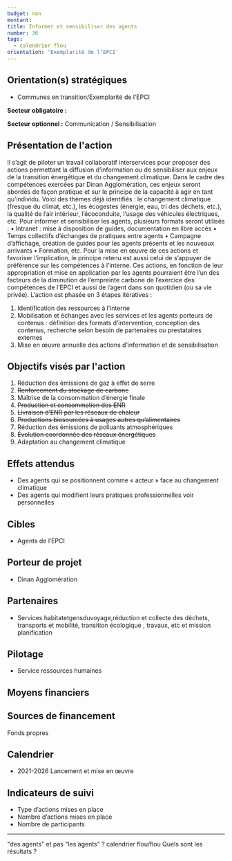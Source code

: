```yaml
---
budget: non
montant:
title: Informer et sensibiliser des agents
number: 36
tags:
  - calendrier flou
orientation: 'Exemplarité de l’EPCI'
---
```


## Orientation(s) stratégiques

- Communes en transition/Exemplarité de l’EPCI

**Secteur obligatoire :**

**Secteur optionnel :** Communication / Sensibilisation

## Présentation de l'action

Il s’agit de piloter un travail collaboratif interservices pour proposer des actions permettant la diffusion d’information ou de sensibiliser aux enjeux de la transition énergétique et du changement climatique. Dans le cadre des compétences exercées par Dinan Agglomération, ces enjeux seront abordés de façon pratique et sur le principe de la capacité à agir en tant qu’individu.
Voici des thèmes déjà identifiés : le changement climatique (fresque du climat, etc.), les écogestes (énergie, eau, tri des déchets, etc.), la qualité de l’air intérieur, l’écoconduite, l’usage des véhicules électriques, etc.
Pour informer et sensibiliser les agents, plusieurs formats seront utilisés :
• Intranet : mise à disposition de guides, documentation en libre accès
• Temps collectifs d’échanges de pratiques entre agents
• Campagne d’affichage, création de guides pour les agents présents et les nouveaux arrivants
• Formation, etc.
Pour la mise en œuvre de ces actions et favoriser l’implication, le principe retenu est aussi
celui de s’appuyer de préférence sur les compétences à l’interne.
Ces actions, en fonction de leur appropriation et mise en application par les agents pourraient être l’un des facteurs de la diminution de l’empreinte carbone de l’exercice des compétences de l’EPCI et aussi de l’agent dans son quotidien (ou sa vie privée).
L’action est phasée en 3 étapes itératives :
1. Identification des ressources à l’interne
2. Mobilisation et échanges avec les services et les agents porteurs de contenus :
définition des formats d’intervention, conception des contenus, recherche selon besoin de partenaires ou prestataires externes
3. Mise en œuvre annuelle des actions d’information et de sensibilisation

## Objectifs visés par l'action

1. Réduction des émissions de gaz à effet de serre
2. ~~Renforcement du stockage de carbone~~
3. Maîtrise de la consommation d’énergie finale
4. ~~Production et consommation des ENR~~
5. ~~Livraison d’ENR par les réseaux de chaleur~~
6. ~~Productions biosourcées à usages autres qu’alimentaires~~
7. Réduction des émissions de polluants atmosphériques
8. ~~Évolution coordonnée des réseaux énergétiques~~
9. Adaptation au changement climatique

## Effets attendus

- Des agents qui se positionnent comme « acteur » face au changement climatique
- Des agents qui modifient leurs pratiques professionnelles voir personnelles

## Cibles

- Agents de l’EPCI


## Porteur de projet

- Dinan Agglomération

## Partenaires

- Services habitatetgensduvoyage,réduction et collecte des déchets, transports et mobilité, transition écologique , travaux, etc et mission planification

## Pilotage

- Service ressources humaines

## Moyens financiers



## Sources de financement

Fonds propres

## Calendrier

- 2021-2026 Lancement et mise en œuvre

## Indicateurs de suivi

- Type d’actions mises en place
- Nombre d’actions mises en place
- Nombre de participants

---
"des agents" et pas "les agents" ?
calendrier flou/flou
Quels sont les résultats ?
